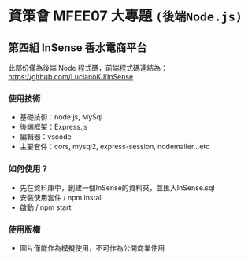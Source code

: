 # 資策會 MFEE07 大專題 `(後端Node.js)`

##  第四組 InSense 香水電商平台

此部份僅為後端 Node 程式碼，前端程式碼連結為：https://github.com/LucianoKJ/InSense

### 使用技術
+ 基礎技術：node.js, MySql <br />
+ 後端框架：Express.js  <br />
+ 編輯器：vscode <br />
+ 主要套件：cors, mysql2, express-session, nodemailer...etc

### 如何使用？
+ 先在資料庫中，創建一個InSense的資料夾，並匯入InSense.sql
+ 安裝使用套件 / npm install
+ 啟動 / npm start

### 使用版權
+ 圖片僅能作為模擬使用，不可作為公開商業使用

